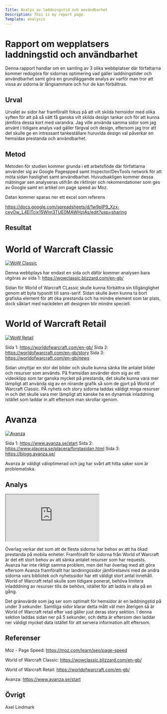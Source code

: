 ```yaml
---
Title: Analys av laddningstid och användbarhet
Description: This is my report page.
Template: analysis
---
```


Rapport om wepplatsers laddningstid och användbarhet
=======================

Denna rapport handlar om en samling av 3 olika webbplatser där författarna kommer redogöra för sidornas optimering vad gäller laddningstider och användbarhet samt göra en grundläggande analys av varför man tror att vissa av sidorna är långsammare och hur de kan förbättras.

Urval
-----------------------

Urvalet av sidor har framförallt fokus på att vilt skilda hemsidor med olika syften för att på så sätt få ganska vilt skilda design tankar och för att kunna jämföra dessa kort med varandra. Jag ville använda samma sidor som jag använt i tidigare analys vad gäller färgval och design, eftersom jag tror att det skulle ge en intressant tankeställare huruvida design val påverkar en hemsidas prestanda och användbarhet.

Metod
-----------------------

Metoden för studien kommer grunda i ett arbetsflöde där författarna använder sig av Google Pagespped samt Inspector/DevTools network för att möta sidan hastighet samt användbarhet. Huvudsakligen kommer dessa mätningar sen analyseras utifrån de riktlinjer och rekomendationer som ges av Google samt en artikel om page speed av Moz.

Datan kommer sparas ner ett excel som referens

https://docs.google.com/spreadsheets/d/1w9pIP9_Xzx-ceyOw_L4ElTcjx15Wlm3TUE0MAWHzjAs/edit?usp=sharing


Resultat
-----------------------

<h1>World of Warcraft Classic</h1>
<div class="gallery-item"><a href="../image/wowclassic.jpg" alt="WoW Classic"><img src="../image/wowclassic.jpg?w=854&h=480&crop-to-fit" alt="WoW Classic"></a></div>

Denna webbplays har endast en sida och däför kommer analysen bara utgöras av sida 1: https://wowclassic.blizzard.com/en-gb/

Sidan för World of Warcraft CLassic skulle kunna förbättra sin tillgänglighet genom att byta typsnitt till sans-serif. Sidan skulle även kunna ta bort grafiska element för att öka prestanda och ha mindre element som tar plats, dock såklart med nackdelen att designen blir mindre speciell.

<h1>World of Warcraft Retail</h1>
<div class="gallery-item"><a href="../image/wowretail.jpg" alt="WoW Retail"><img src="../image/wowretail.jpg?w=854&h=480&crop-to-fit" alt="WoW Retail"></a></div>

Sida 1: https://worldofwarcraft.com/en-gb/
Sida 2: https://worldofwarcraft.com/en-gb/story
Sida 3: https://worldofwarcraft.com/en-gb/news

Sidan utnyttjar en stor del bilder och skulle kunna sänka lite antalet bilder och resurser som används. På framsidan använder dom sig av ett videoklipp som tar ganska mycket på prestanda, det skulle kunna vara mer lämpligt att använda sig av en rörande grafik så som de gjort på World of Warcraft Classic. PÅ nyhets och story sidorna laddas väldigt mnga resurser in och det skulle vara mer lämpligt att kanske ha en dynamisk inladdning istället som laddar in allt eftersom man skrollar igenom.

<h1>Avanza</h1>
<div class="gallery-item"><a href="../image/avanza.jpg" alt="Avanza"><img src="../image/avanza.jpg?w=854&h=480&crop-to-fit" alt="Avanza"></a></div>

Sida 1: https://www.avanza.se/start
Sida 2: https://www.placera.se/placera/forstasidan.html
Sida 3: https://blogg.avanza.se/

Avanza är väldigt väloptimerad och jag har svårt att hitta saker som är problematiska.


Analys
-----------------------

<div class="container">
<iframe title="Website Measurements" class="responsive-iframe2" src="https://docs.google.com/spreadsheets/d/e/2PACX-1vRpikrosG2G5nn75vavU23pWF6ItKJvKaglSbmoKdKSeHAtdQJoyQWAx8gU2xyniDppsw6YxUF4LWPs/pubhtml?widget=true&amp;headers=false"></iframe>
</div>

Överlag verkar det som att de flesta sidorna har behov av att ha ökad prestanda på mobila enheter. Framförallt för sidorna från World of Warcraft är det ett stort behov av att sänka antalet resurser som har requests. Avanza har inte riktigt samma problem, men det har överlag med att göra eftersom Avanza framförallt har landningssidor jämförelsevis med de andra sidorna vars bibliotek och nyhetssidor har ett väldigt stort antal innehåll. World of Warcraft retail skulle som tidigare ponerat, behöva limitera inladddning av resurser tills de behövs, istället för att ladda in alla på en gång.


Det gränsvärde som jag ser som optimalt för hemsidor är en laddningstid på under 3 sekunder. Samtliga sidor klarar detta mått väl men återigen så är World of Warcraft retail efter vad gäller just deras story sektion. I denna sektion laddas sidan ner på 5 sekunder, och detta är eftersom den laddar ner väldigt mycket data istället för att servera information allt eftersom.

Referenser
-----------------------

Moz - Page Speed: https://moz.com/learn/seo/page-speed

World of Warcraft Classic: https://wowclassic.blizzard.com/en-gb/

World of Warcraft Retail: https://worldofwarcraft.com/en-gb/

Avanza: https://www.avanza.se/start

Övrigt
-----------------------

Axel Lindmark